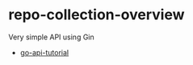 # repo-collection-overview

Very simple API using Gin
- [go-api-tutorial](https://github.com/MadsAkselsen/go-api-tutorial)
